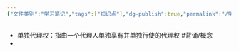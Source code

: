 ```yaml
---
{"文件类别":"学习笔记","tags":["知识点"],"dg-publish":true,"permalink":"/学习笔记/知识点cheese/单独代理权/","dgPassFrontmatter":true}
---
```


- 单独代理权：指由一个代理人单独享有并单独行使的代理权 #背诵/概念 
- 